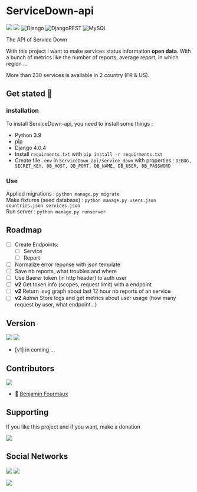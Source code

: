 # ServiceDown-api
[![](https://badgen.net/badge/Service/Down/red)]()
[![](https://img.shields.io/badge/python-3.9-blue?logo=python&logoColor=yellow)]()
![Django](https://img.shields.io/badge/django-%23092E20.svg?style=for-the-badge&logo=django&logoColor=white)
![DjangoREST](https://img.shields.io/badge/DJANGO-REST-ff1709?style=for-the-badge&logo=django&logoColor=white&color=ff1709&labelColor=gray)
![MySQL](https://img.shields.io/badge/mysql-%2300f.svg?style=for-the-badge&logo=mysql&logoColor=white)

The API of Service Down

With this project I want to make services status information **open data**.
With a bunch of metrics like the number of reports, average report, in which region ...

More than 230 services is available in 2 country (FR & US).

## Get stated :rocket:
### installation
To install ServiceDown-api, you need to install some things :
- Python 3.9
- pip
- Django 4.0.4
- Install ``requirments.txt`` with ``pip install -r requirments.txt``
- Create file ``.env`` in ``ServiceDown_api/service_down`` with properties : ``DEBUG, SECRET_KEY, DB_HOST, DB_PORT, DB_NAME, DB_USER, DB_PASSWORD``
### Use
Applied migrations : ``python manage.py migrate``
\
Make fixtures (seed database) : ``python manage.py users.json countries.json services.json``
\
Run server : ``python manage.py runserver``

## Roadmap
- [ ] Create Endpoints:
  - [ ] Service
  - [ ] Report
- [ ] Normalize error reponse with json template
- [ ] Save nb reports, what troubles and where
- [ ] Use Baerer token (in http header) to auth user
- [ ] **v2** Get token info (scopes, request limit) with a endpoint
- [ ] **v2** Return .svg graph about last 12 hour nb reports of an service
- [ ] **v2** *Admin* Store logs and get metrics about user usage (how many request by user, what endpoint...)

## Version
[![](https://badgen.net/github/tag/BenjaminFourmaux/ServiceDown-api?cache=600)](https://github.com/BenjaminFourmaux/ServiceDown-api/tags) [![](https://badgen.net/github/release/BenjaminFourmaux/ServiceDown-api?cache=600)](https://github.com/BenjaminFourmaux/ServiceDown-api/releases)
- [v1] in coming ...

## Contributors
[![](https://badgen.net/github/contributors/BenjaminFourmaux/ServiceDown-api)](https://github.com/BenjaminFourmaux/ServiceDown-api/graphs/contributors)
- :crown: [Benjamin Fourmaux](https://github.com/BenjaminFourmaux)
## Supporting
If you like this project and if you want, make a donation

[![](https://img.shields.io/badge/PayPal-00457C?style=for-the-badge&logo=paypal&logoColor=white)](https://streamlabs.com/techben-googlefanfr)

## Social Networks
[![](https://img.shields.io/youtube/channel/subscribers/UC6iaEEz7A21SfmGcbImpYDw?color=red&style=social)](https://www.youtube.com/channel/UC6iaEEz7A21SfmGcbImpYDw)
[![](https://img.shields.io/twitter/follow/BFourmaux?style=social)](https://twitter.com/BFourmaux)

[![](http://ForTheBadge.com/images/badges/built-with-love.svg)]()
